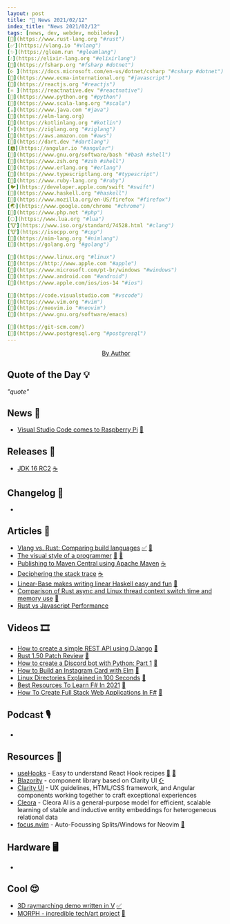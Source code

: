 ```yaml
---
layout: post
title: "📜 News 2021/02/12"
index_title: "News 2021/02/12"
tags: [news, dev, webdev, mobiledev]
[🦀](https://www.rust-lang.org "#rust")
[✅](https://vlang.io "#vlang")
[✨](https://gleam.run "#gleamlang")
[💧](https://elixir-lang.org "#elixirlang")
[🔷](https://fsharp.org "#fsharp #dotnet")
[☪️ ](https://docs.microsoft.com/en-us/dotnet/csharp "#csharp #dotnet")
[🔶](https://www.ecma-international.org "#javascript")
[🔶](https://reactjs.org "#reactjs")
[⚛️ ](https://reactnative.dev "#reactnative")
[🐍](https://www.python.org "#python")
[💈](https://www.scala-lang.org "#scala")
[☕️](https://www.java.com "#java")
[🔰](https://elm-lang.org)
[🗼](https://kotlinlang.org "#kotlin")
[⚡️](https://ziglang.org "#ziglang")
[🌳](https://aws.amazon.com "#aws")
[🎯](https://dart.dev "#dartlang")
[🅰️](https://angular.io "#angular")
[🐚](https://www.gnu.org/software/bash "#bash #shell")
[🐚](https://www.zsh.org "#zsh #shell")
[📡](https://www.erlang.org "#erlang")
[🔷](https://www.typescriptlang.org "#typescript")
[🔻](https://www.ruby-lang.org "#ruby")
[🐦](https://developer.apple.com/swift "#swift")
[🎩](https://www.haskell.org "#haskell")
[🦊](https://www.mozilla.org/en-US/firefox "#firefox")
[🌏](https://www.google.com/chrome "#chrome")
[🐘](https://www.php.net "#php")
[🌕](https://www.lua.org "#lua")
[🐮](https://www.iso.org/standard/74528.html "#clang")
[🐮](https://isocpp.org "#cpp")
[👑](https://nim-lang.org "#nimlang")
[🌰](https://golang.org "#golang")

[🐧](https://www.linux.org "#linux")
[🍎](https://http://www.apple.com "#apple")
[🦋](https://www.microsoft.com/pt-br/windows "#windows")
[🤖](https://www.android.com "#android")
[📱](https://www.apple.com/ios/ios-14 "#ios")

[📝](https://code.visualstudio.com "#vscode")
[🍃](https://www.vim.org "#vim")
[🍃](https://neovim.io "#neovim")
[🐃](https://www.gnu.org/software/emacs)

[🌴](https://git-scm.com/)
[🐘](https://www.postgresql.org "#postgresql")
---
```


<a href="https://daily-tech-news.github.io/2021/02/12/news.html">
  <img src=""
     alt=""
     class="image">
</a>

<div style="text-align:center">
   <a href="">By Author</a>
</div>

## Quote of the Day 💡

_"quote"_

[]()

## News 📰

- [Visual Studio Code comes to Raspberry Pi](https://www.raspberrypi.org/blog/visual-studio-code-comes-to-raspberry-pi/) [📝](https://code.visualstudio.com "#vscode")

## Releases 🥳

- [JDK 16 RC2](https://mail.openjdk.java.net/pipermail/jdk-dev/2021-February/005067.html) [☕️](https://www.java.com "#java")

## Changelog 👀

- []()

## Articles 📜

- [Vlang vs. Rust: Comparing build languages](https://blog.logrocket.com/v-lang-vs-rust-comparing-build-languages/) [✅](https://vlang.io "#vlang") [🦀](https://www.rust-lang.org "#rust")
- [The visual style of a programmer](https://felipec.wordpress.com/2021/02/11/visual-style/) [🍃](https://www.vim.org "#vim") [🍃](https://neovim.io "#neovim")
- [Publishing to Maven Central using Apache Maven](http://andresalmiray.com/publishing-to-maven-central-using-apache-maven/) [☕️](https://www.java.com "#java")
- [Deciphering the stack trace](https://inside.java/2021/02/12/deciphering-the-stacktrace/) [☕️](https://www.java.com "#java")
- [Linear-Base makes writing linear Haskell easy and fun](https://www.tweag.io/blog/2021-02-10-linear-base/) [🎩](https://www.haskell.org "#haskell")
- [Comparison of Rust async and Linux thread context switch time and memory use](https://github.com/jimblandy/context-switch) [🦀](https://www.rust-lang.org "#rust")
- [Rust vs Javascript Performance](https://cesarvr.io/post/rust-performance/)

## Videos 🎞

- [How to create a simple REST API using DJango](https://www.youtube.com/watch?v=3DjZzK6IFa0) [🐍](https://www.python.org "#python")
- [Rust 1.50 Patch Review](https://www.youtube.com/watch?v=C7BTIdkWreI) [🦀](https://www.rust-lang.org "#rust")
- [How to create a Discord bot with Python: Part 1](https://www.youtube.com/watch?v=XUCITCMSpIk) [🐍](https://www.python.org "#python")
- [How to Build an Instagram Card with Elm](https://www.youtube.com/watch?v=39QB66h3kGE) [🔰](https://elm-lang.org)
- [Linux Directories Explained in 100 Seconds](https://www.youtube.com/watch?v=42iQKuQodW4) [🐧](https://www.linux.org "#linux")
- [Best Resources To Learn F# In 2021](https://www.youtube.com/watch?v=gwEFDUxIveY) [🔷](https://fsharp.org "#fsharp #dotnet")
- [How To Create Full Stack Web Applications In F#](https://www.youtube.com/watch?v=9awyr2g1TNM) [🔷](https://fsharp.org "#fsharp #dotnet")

## Podcast 🎙

- []()

## Resources 🎪

- [useHooks](https://usehooks.com/) - Easy to understand React Hook recipes [🔶](https://www.ecma-international.org "#javascript") [🔶](https://reactjs.org "#reactjs")
- [Blazority](https://blazority.com/) - component library based on Clarity UI [☪️ ](https://docs.microsoft.com/en-us/dotnet/csharp "#csharp #dotnet")
- [Clarity UI](https://github.com/vmware/clarity) - UX guidelines, HTML/CSS framework, and Angular components working together to craft exceptional experiences
- [Cleora](https://github.com/Synerise/cleora) - Cleora AI is a general-purpose model for efficient, scalable learning of stable and inductive entity embeddings for heterogeneous relational data
- [focus.nvim](https://github.com/beauwilliams/focus.nvim) - Auto-Focussing Splits/Windows for Neovim [🍃](https://neovim.io "#neovim")

## Hardware 🖥

- []()

## Cool 😍

- [3D raymarching demo written in V](https://twitter.com/LeahLundqvist/status/1359930363020255233) [✅](https://vlang.io "#vlang")
- [MORPH - incredible tech/art project](https://twitter.com/nburdy/status/1360220925820604419) [🦀](https://www.rust-lang.org "#rust")

